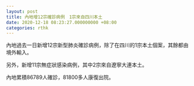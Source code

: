 ```yaml
---
layout: post
title: 內地增12宗確診病例　1宗來自四川本土
date: 2020-12-18 08:23:27.000000000 +08:00
categories: rthk
---
```


內地過去一日新增12宗新型肺炎確診病例，除了在四川的1宗本土個案，其餘都由境外輸入。

另外，新增11宗無症狀感染病例，其中2宗來自遼寧大連本土。

內地累積86789人確診，81800多人康復出院。
